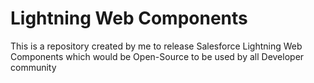 # Lightning Web Components
This is a repository created by me to release Salesforce Lightning Web Components which would be Open-Source to be used by all Developer community
